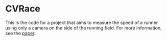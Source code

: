 # CVRace

This is the code for a project that aims to measure the speed of a runner using only a camera on the side of the running field. For more information, see the [paper](https;//tarneo.fr/posts/cvrace).
